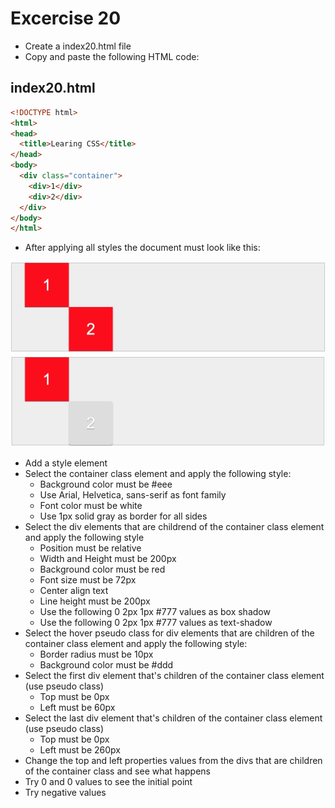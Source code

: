 # Excercise 20

* Create a index20.html file
* Copy and paste the following HTML code:

## index20.html
```html
<!DOCTYPE html>
<html>
<head>
  <title>Learing CSS</title>
</head>
<body>
  <div class="container">
    <div>1</div>
    <div>2</div>
  </div>
</body>
</html>
```


* After applying all styles the document must look like this:

![Ex 20](./results/ex_20.png)
![Ex 20](./results/ex_20b.png)

* Add a style element
* Select the container class element and apply the following style:
  * Background color must be #eee
  * Use Arial, Helvetica, sans-serif as font family
  * Font color must be white
  * Use 1px solid gray as border for all sides
* Select the div elements that are childrend of the container class element and apply the following style
  * Position must be relative
  * Width and Height must be 200px
  * Background color must be red
  * Font size must be 72px 
  * Center align text
  * Line height must be 200px
  * Use the following 0 2px 1px #777 values as box shadow
  * Use the following 0 2px 1px #777 values as text-shadow
* Select the hover pseudo class for div elements that are children of the container class element and apply the following style:
  * Border radius must be 10px
  * Background color must be #ddd
* Select the first div element that's children of the container class element (use pseudo class)
  * Top must be 0px
  * Left must be 60px
* Select the last div element that's children of the container class element (use pseudo class)
  * Top must be 0px
  * Left must be 260px
* Change the top and left properties values from the divs that are children of the container class and see what happens
* Try 0 and 0 values to see the initial point
* Try negative values